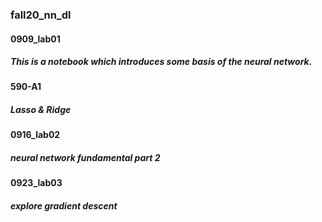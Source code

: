 ### fall20_nn_dl
#### 0909_lab01
##### This is a notebook which introduces some basis of the neural network.
#### 590-A1
##### Lasso & Ridge
#### 0916_lab02
##### neural network fundamental part 2
#### 0923_lab03
##### explore gradient descent
